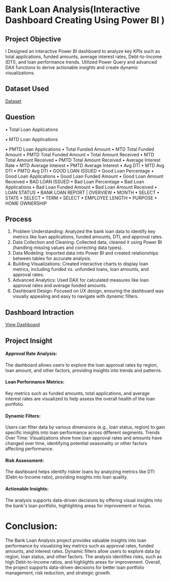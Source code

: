 # Bank Loan Analysis(Interactive Dashboard Creating Using Power BI )

## Project Objective
I Designed an interactive Power BI dashboard to analyze key KPIs such as total applications, funded amounts, average interest rates, Debt-to-Income (DTI), and loan performance trends. Utilized Power Query and advanced DAX functions to derive actionable insights and create dynamic visualizations.

## Dataset Used
<a href="https://github.com/Aklakh123/Bank-Loan-Ananlysis-Dashboard/blob/main/financial_loan%20(1).csv">Dataset</a>

## Question
•	Total Loan Applications 

•	MTD Loan Applications 

•	PMTD Loan Applications
•	Total Funded Amount 
•	MTD Total Funded Amount
•	PMTD Total Funded Amount
•	Total Amount Received
•	MTD Total Amount Received
•	PMTD Total Amount Received
•	Average Interest Rate
•	MTD Average Interest
•	PMTD Average Interest
•	Avg DTI
•	MTD Avg DTI
•	PMTD Avg DTI
•	GOOD LOAN ISSUED
•	Good Loan Percentage
•	Good Loan Applications
•	Good Loan Funded Amount
•	Good Loan Amount Received
•	BAD LOAN ISSUED
•	Bad Loan Percentage 
•	Bad Loan Applications 
•	Bad Loan Funded Amount 
•	Bad Loan Amount Received
•	LOAN STATUS
•	BANK LOAN REPORT | OVERVIEW
•	MONTH
•	SELECT 
•	STATE
•	SELECT 
•	TERM
•	SELECT 
•	EMPLOYEE LENGTH
•	PURPOSE
•	HOME OWNERSHIP

## Process
1.	Problem Understanding: Analyzed the bank loan data to identify key metrics like loan applications, funded amounts, DTI, and approval rates.
2.	Data Collection and Cleaning: Collected data, cleaned it using Power BI (handling missing values and correcting data types).
3.	Data Modeling: Imported data into Power BI and created relationships between tables for accurate analysis.
4.	Building Visualizations: Created interactive charts to display loan metrics, including funded vs. unfunded loans, loan amounts, and approval rates.
5.	Advanced Analytics: Used DAX for calculated measures like loan approval rates and average funded amounts.
6.	Dashboard Design: Focused on UX design, ensuring the dashboard was visually appealing and easy to navigate with dynamic filters.

## Dashboard Intraction
<a href="https://github.com/Aklakh123/Bank-Loan-Ananlysis-Dashboard/blob/main/project_report.pdf">View Dashboard</a>

## Project Insight 
#### Approval Rate Analysis: 
The dashboard allows users to explore the loan approval rates by region, loan amount, and other factors, providing insights into trends and patterns.
#### Loan Performance Metrics:
Key metrics such as funded amounts, total applications, and average interest rates are visualized to help assess the overall health of the loan portfolio.
#### Dynamic Filters: 
Users can filter data by various dimensions (e.g., loan status, region) to gain specific insights into loan performance across different segments.
Trends Over Time: Visualizations show how loan approval rates and amounts have changed over time, identifying potential seasonality or other factors affecting performance.
#### Risk Assessment:
The dashboard helps identify riskier loans by analyzing metrics like DTI (Debt-to-Income ratio), providing insights into loan quality.
#### Actionable Insights: 
The analysis supports data-driven decisions by offering visual insights into the bank's loan portfolio, highlighting areas for improvement or focus.


# Conclusion: 
The Bank Loan Analysis project provides valuable insights into loan performance by visualizing key metrics such as approval rates, funded amounts, and interest rates. Dynamic filters allow users to explore data by region, loan status, and other factors. The analysis identifies risks, such as high Debt-to-Income ratios, and highlights areas for improvement. Overall, the project supports data-driven decisions for better loan portfolio management, risk reduction, and strategic growth.

